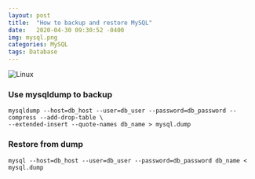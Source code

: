 ```yaml
---
layout: post
title:  "How to backup and restore MySQL"
date:   2020-04-30 09:30:52 -0400
img: mysql.png
categories: MySQL
tags: Database
---
```


![Linux]({{site.baseurl}}/images/mysql.png)

### Use mysqldump to backup
```
mysqldump --host=db_host --user=db_user --password=db_password --compress --add-drop-table \
--extended-insert --quote-names db_name > mysql.dump
```
### Restore from dump
```
mysql --host=db_host --user=db_user --password=db_password db_name < mysql.dump

```
